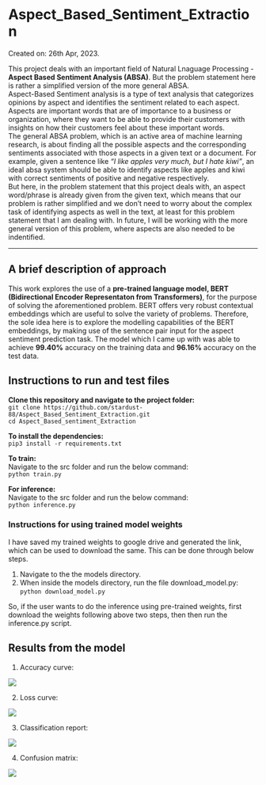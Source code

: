 # Aspect_Based_Sentiment_Extraction
Created on: 26th Apr, 2023.

This project deals with an important field of Natural Lnaguage Processing - <b>Aspect Based Sentiment Analysis (ABSA)</b>. But the problem statement here is rather a simplified version of the more general ABSA.<br>
Aspect-Based Sentiment analysis is a type of text analysis that categorizes opinions by aspect and identifies the sentiment related to each aspect. Aspects are important words that are of importance to a business or organization, where they want to be able to provide their customers with insights on how their customers feel about these important words.<br>
The general ABSA problem, which is an active area of machine learning research, is about finding all the possible aspects and the corresponding sentiments associated with those aspects in a given text or a document. For example, given a sentence like *“I like apples very much, but I hate kiwi”*, an ideal absa system should be able to identify aspects like apples and kiwi with correct sentiments of positive and negative respectively.<br>
But here, in the problem statement that this project deals with, an aspect word/phrase is already given from the given text, which means that our problem is rather simplified and we don’t need to worry about the complex task of identifying aspects as well in the text, at least for this problem statement that I am dealing with. In future, I will be working with the more general version of this problem, where aspects are also needed to be indentified.<hr>

## A brief description of approach
This work explores the use of a **pre-trained language model, BERT (Bidirectional Encoder Representaton from Transformers)**, for the purpose of solving the aforementioned problem. BERT offers very robust contextual embeddings which are useful to solve the variety of problems. Therefore, the sole idea here is to explore the modelling capabilities of the BERT embeddings, by making use of the sentence pair input for the aspect sentiment prediction task. The model which I came up with was able to achieve **99.40%** accuracy on the training data and **96.16%** accuracy on the test data.

## Instructions to run and test files
**Clone this repository and navigate to the project folder:** <br>
```git clone https://github.com/stardust-88/Aspect_Based_Sentiment_Extraction.git```<br>
```cd Aspect_Based_sentiment_Extraction```

**To install the dependencies:** <br>
```pip3 install -r requirements.txt```

**To train:** <br>
Navigate to the src folder and run the below command:<br>
```python train.py```

**For inference:** <br>
Navigate to the src folder and run the below command:<br>
```python inference.py```

### Instructions for using trained model weights
I have saved my trained weights to google drive and generated the link, which can be used to download the same. This can be done through below steps.<br>
1. Navigate to the the models directory.
2. When inside the models directory, run the file download_model.py: ```python download_model.py```

So, if the user wants to do the inference using pre-trained weights, first download the weights following above two steps, then then run the inference.py script.

## Results from the model

1. Accuracy curve:
<img src="img/accuracy_curve.png">

2. Loss curve:
<img src="img/loss_curve.png">

3. Classification report:
<img src="img/classification_report.png">

4. Confusion matrix:
<img src="img/confusion_matrix.png">





